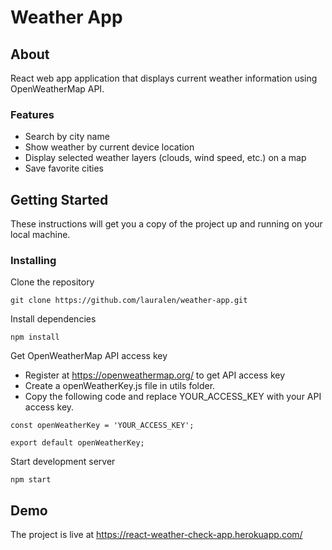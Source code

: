 # Weather App

## About

React web app application that displays current weather information using OpenWeatherMap API.

### Features

- Search by city name
- Show weather by current device location
- Display selected weather layers (clouds, wind speed, etc.) on a map
- Save favorite cities

## Getting Started

These instructions will get you a copy of the project up and running on your local machine.

### Installing

Clone the repository

```
git clone https://github.com/lauralen/weather-app.git
```

Install dependencies

```
npm install
```

Get OpenWeatherMap API access key

- Register at https://openweathermap.org/ to get API access key
- Create a openWeatherKey.js file in utils folder.
- Copy the following code and replace YOUR_ACCESS_KEY with your API access key.

```
const openWeatherKey = 'YOUR_ACCESS_KEY';

export default openWeatherKey;
```

Start development server

```
npm start
```

## Demo

The project is live at https://react-weather-check-app.herokuapp.com/

